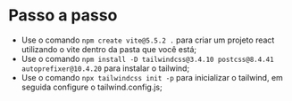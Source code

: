 # Passo a passo

- Use o comando `npm create vite@5.5.2 .` para criar um projeto react utilizando o vite dentro da pasta que você está;
- Use o comando `npm install -D tailwindcss@3.4.10 postcss@8.4.41 autoprefixer@10.4.20` para instalar o tailwind;
- Use o comando `npx tailwindcss init -p` para inicializar o tailwind, em seguida configure o tailwind.config.js;
